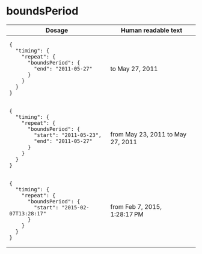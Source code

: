 # boundsPeriod 

<table>
  <thead>
    <tr>
      <th>Dosage</th>
      <th>Human readable text</th>
    </tr>
  </thead>
  <tbody>
    <tr>
      <td><pre><code class="language-json">{
  &quot;timing&quot;: {
    &quot;repeat&quot;: {
      &quot;boundsPeriod&quot;: {
        &quot;end&quot;: &quot;2011-05-27&quot;
      }
    }
  }
}
</code></pre></td>
      <td>to May 27, 2011</td>
    </tr>
    <tr>
      <td><pre><code class="language-json">{
  &quot;timing&quot;: {
    &quot;repeat&quot;: {
      &quot;boundsPeriod&quot;: {
        &quot;start&quot;: &quot;2011-05-23&quot;,
        &quot;end&quot;: &quot;2011-05-27&quot;
      }
    }
  }
}
</code></pre></td>
      <td>from May 23, 2011 to May 27, 2011</td>
    </tr>
    <tr>
      <td><pre><code class="language-json">{
  &quot;timing&quot;: {
    &quot;repeat&quot;: {
      &quot;boundsPeriod&quot;: {
        &quot;start&quot;: &quot;2015-02-07T13:28:17&quot;
      }
    }
  }
}
</code></pre></td>
      <td>from Feb 7, 2015, 1:28:17 PM</td>
    </tr>
  </tbody>
</table>
